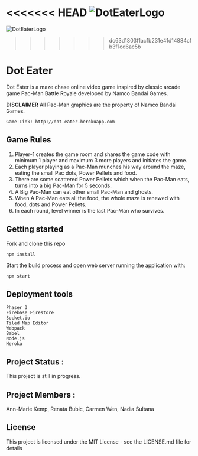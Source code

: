 <<<<<<< HEAD
![DotEaterLogo](https://user-images.githubusercontent.com/24820174/78594022-6b119600-77fc-11ea-8be5-84124da3af20.png)
=======
![DotEaterLogo](https://user-images.githubusercontent.com/24820174/78609628-ea609300-7817-11ea-82bd-45e4202a9481.png)
>>>>>>> dc63d1803f1ac1b231e41d14884cfb3f1cd6ac5b

# Dot Eater

Dot Eater is a maze chase online video game inspired by classic arcade game Pac-Man Battle Royale developed by Namco Bandai Games.

**DISCLAIMER**
All Pac-Man graphics are the property of Namco Bandai Games.

```
Game Link: http://dot-eater.herokuapp.com
```

## Game Rules

1. Player-1 creates the game room and shares the game code with minimum 1 player and maximum 3 more players and initiates the game.
2. Each player playing as a Pac-Man munches his way around the maze, eating the small Pac dots, Power Pellets and food.
3. There are some scattered Power Pellets which when the Pac-Man eats, turns into a big Pac-Man for 5 seconds.
4. A Big Pac-Man can eat other small Pac-Man and ghosts.
5. When A Pac-Man eats all the food, the whole maze is renewed with food, dots and Power Pellets.
6. In each round, level winner is the last Pac-Man who survives.

## Getting started

Fork and clone this repo

```
npm install
```

Start the build process and open web server running the application with:

```
npm start

```

## Deployment tools

```
Phaser 3
Firebase Firestore
Socket.io
Tiled Map Editor
Webpack
Babel
Node.js
Heroku

```

## Project Status :

This project is still in progress.

## Project Members :

Ann-Marie Kemp, Renata Bubic, Carmen Wen, Nadia Sultana

## License

This project is licensed under the MIT License - see the LICENSE.md file for details
